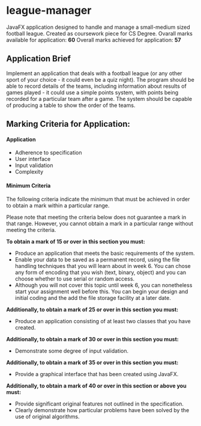 # league-manager
JavaFX application designed to handle and manage a small-medium sized football league. Created as coursework piece for CS Degree. Ovarall marks available for application: __60__
Overall marks achieved for application: __57__

## Application Brief
Implement an application that deals with a football league (or any other sport of your choice - it could even
be a quiz night). The program should be able to record details of the teams, including information about
results of games played - it could use a simple points system, with points being recorded for a particular
team after a game. The system should be capable of producing a table to show the order of the teams.

## Marking Criteria for Application:
#### Application
* Adherence to specification
* User interface
* Input validation
* Complexity

#### Minimum Criteria
The following criteria indicate the minimum that must be achieved in order to obtain a mark within a
particular range.

Please note that meeting the criteria below does not guarantee a mark in that range. However, you
cannot obtain a mark in a particular range without meeting the criteria.

__To obtain a mark of 15 or over in this section you must:__
* Produce an application that meets the basic requirements of the system.
* Enable your data to be saved as a permanent record, using the file handling techniques that
you will learn about in week 6. You can chose any form of encoding that you wish (text,
binary, object) and you can choose whether to use serial or random access.
* Although you will not cover this topic until week 6, you can nonetheless start your
assignment well before this. You can begin your design and initial coding and the add
the file storage facility at a later date.

__Additionally, to obtain a mark of 25 or over in this section you must:__

* Produce an application consisting of at least two classes that you have created.

__Additionally, to obtain a mark of 30 or over in this section you must:__

* Demonstrate some degree of input validation.

__Additionally, to obtain a mark of 35 or over in this section you must:__

* Provide a graphical interface that has been created using JavaFX.

__Additionally, to obtain a mark of 40 or over in this section or above you must:__

* Provide significant original features not outlined in the specification.
* Clearly demonstrate how particular problems have been solved by the use of original
algorithms.
